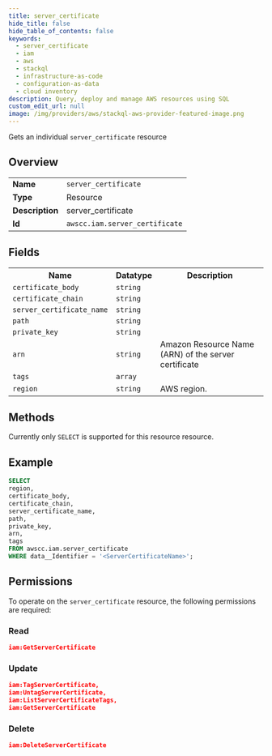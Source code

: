 ```yaml
---
title: server_certificate
hide_title: false
hide_table_of_contents: false
keywords:
  - server_certificate
  - iam
  - aws
  - stackql
  - infrastructure-as-code
  - configuration-as-data
  - cloud inventory
description: Query, deploy and manage AWS resources using SQL
custom_edit_url: null
image: /img/providers/aws/stackql-aws-provider-featured-image.png
---
```

Gets an individual <code>server_certificate</code> resource

## Overview
<table><tbody>
<tr><td><b>Name</b></td><td><code>server_certificate</code></td></tr>
<tr><td><b>Type</b></td><td>Resource</td></tr>
<tr><td><b>Description</b></td><td>server_certificate</td></tr>
<tr><td><b>Id</b></td><td><code>awscc.iam.server_certificate</code></td></tr>
</tbody></table>

## Fields
<table><tbody>
<tr><th>Name</th><th>Datatype</th><th>Description</th></tr>
<tr><td><code>certificate_body</code></td><td><code>string</code></td><td></td></tr>
<tr><td><code>certificate_chain</code></td><td><code>string</code></td><td></td></tr>
<tr><td><code>server_certificate_name</code></td><td><code>string</code></td><td></td></tr>
<tr><td><code>path</code></td><td><code>string</code></td><td></td></tr>
<tr><td><code>private_key</code></td><td><code>string</code></td><td></td></tr>
<tr><td><code>arn</code></td><td><code>string</code></td><td>Amazon Resource Name (ARN) of the server certificate</td></tr>
<tr><td><code>tags</code></td><td><code>array</code></td><td></td></tr>
<tr><td><code>region</code></td><td><code>string</code></td><td>AWS region.</td></tr>

</tbody></table>

## Methods
Currently only <code>SELECT</code> is supported for this resource resource.

## Example
```sql
SELECT
region,
certificate_body,
certificate_chain,
server_certificate_name,
path,
private_key,
arn,
tags
FROM awscc.iam.server_certificate
WHERE data__Identifier = '<ServerCertificateName>';
```

## Permissions

To operate on the <code>server_certificate</code> resource, the following permissions are required:

### Read
```json
iam:GetServerCertificate
```

### Update
```json
iam:TagServerCertificate,
iam:UntagServerCertificate,
iam:ListServerCertificateTags,
iam:GetServerCertificate
```

### Delete
```json
iam:DeleteServerCertificate
```

